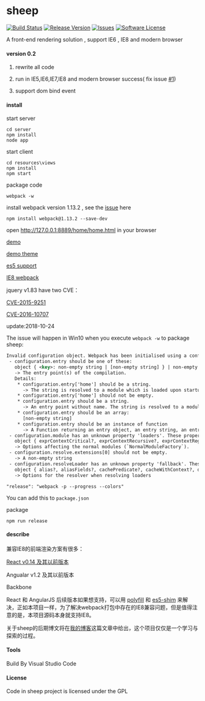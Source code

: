 # sheep

[![Build Status](https://travis-ci.org/flyher/sheep.svg?branch=dev_0.2)](https://travis-ci.org/flyher/sheep?branch=dev_0.2)
[![Release Version](https://img.shields.io/github/release/flyher/sheep.svg)](https://github.com/flyher/sheep/releases)
[![Issues](https://img.shields.io/github/issues/flyher/sheep.svg)](https://github.com/flyher/sheep/issues)
[![Software License](https://img.shields.io/github/license/flyher/sheep.svg)](https://github.com/flyher/sheep/blob/dev_0.2/LICENSE)

A front-end rendering solution , support IE6 , IE8 and modern browser

#### version 0.2

1. rewrite all code

2. run in IE5,IE6,IE7,IE8 and modern browser success( fix issue [#1](https://github.com/flyher/sheep/issues/1))

3. support dom bind event

#### install

start server
```shell
cd server
npm install
node app
```

start client
```shell
cd resources\views
npm install
npm start
```

package code 
```shell
webpack -w
```

install webpack version 1.13.2 , see the [issue](https://github.com/SamHwang1990/blog/issues/6) here
```shell
npm install webpack@1.13.2 --save-dev
```

open http://127.0.0.1:8889/home/home.html in your browser 

[demo](https://flyher.github.com/sheep/)

[demo theme](http://getbootstrap.com/examples/jumbotron-narrow/)

[es5 support](http://kangax.github.io/compat-table/es5/)

[IE8 webpack](https://segmentfault.com/a/1190000007699918)


jquery v1.83 have two CVE：

[CVE-2015-9251](https://nvd.nist.gov/vuln/detail/CVE-2015-9251)

[CVE-2016-10707](https://nvd.nist.gov/vuln/detail/CVE-2016-10707)

update:2018-10-24

The issue will happen in Win10 when you execute `webpack -w` to package sheep:
```xml
Invalid configuration object. Webpack has been initialised using a configuration object that does not match the API schema.
 - configuration.entry should be one of these:
   object { <key>: non-empty string | [non-empty string] } | non-empty string | [non-empty string] | function
   -> The entry point(s) of the compilation.
   Details:
    * configuration.entry['home'] should be a string.
      -> The string is resolved to a module which is loaded upon startup.
    * configuration.entry['home'] should not be empty.
    * configuration.entry should be a string.
      -> An entry point without name. The string is resolved to a module which is loaded upon startup.
    * configuration.entry should be an array:
      [non-empty string]
    * configuration.entry should be an instance of function
      -> A Function returning an entry object, an entry string, an entry array or a promise to these things.
 - configuration.module has an unknown property 'loaders'. These properties are valid:
   object { exprContextCritical?, exprContextRecursive?, exprContextRegExp?, exprContextRequest?, noParse?, rules?, defaultRules?, unknownContextCritical?, unknownContextRecursive?, unknownContextRegExp?, unknownContextRequest?, unsafeCache?, wrappedContextCritical?, wrappedContextRecursive?, wrappedContextRegExp?, strictExportPresence?, strictThisContextOnImports? }
   -> Options affecting the normal modules (`NormalModuleFactory`).
 - configuration.resolve.extensions[0] should not be empty.
   -> A non-empty string
 - configuration.resolveLoader has an unknown property 'fallback'. These properties are valid:
   object { alias?, aliasFields?, cachePredicate?, cacheWithContext?, descriptionFiles?, enforceExtension?, enforceModuleExtension?, extensions?, fileSystem?, mainFields?, mainFiles?, moduleExtensions?, modules?, plugins?, resolver?, symlinks?, concord?, unsafeCache?, useSyncFileSystemCalls? }
   -> Options for the resolver when resolving loaders
```

```shell
"release": "webpack -p --progress --colors"
```

You can add this to `package.json`

package

```shell
npm run release
```

#### describe

兼容IE8的前端渲染方案有很多：

[React v0.14 及其以前版本](https://facebook.github.io/react/blog/2016/01/12/discontinuing-ie8-support.html)

Angualar v1.2 及其以前版本

Backbone

React 和 AngularJS 后续版本如果想支持，可以用 [polyfill](https://github.com/inexorabletash/polyfill) 和 [es5-shim](https://github.com/es-shims/es5-shim) 来解决，正如本项目一样，为了解决webpack打包中存在的IE8兼容问题，但是值得注意的是，本项目源码本身就支持IE8。


关于sheep的后期博文将在[我的博客](http://blog.99diary.com/2017/03/06/sheep)这篇文章中给出，这个项目仅仅是一个学习与探索的过程。


#### Tools

Build By Visual Studio Code

#### License

Code in sheep project is licensed under the GPL